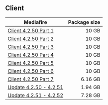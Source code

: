 ## Client

| Mediafire | Package size |
| ------------- | ------------:|
| [Client 4.2.50 Part 1](https://www.mediafire.com/file/742mse5itttsvzo) | 10 GB |
| [Client 4.2.50 Part 2](https://www.mediafire.com/file/0spq7dbdlookfnr) | 10 GB |
| [Client 4.2.50 Part 3](https://www.mediafire.com/file/i574g0otbgpuw70) | 10 GB |
| [Client 4.2.50 Part 4](https://www.mediafire.com/file/rq2uvsn0gmpb4q1) | 10 GB |
| [Client 4.2.50 Part 5](https://www.mediafire.com/file/47rjghyoxu4vizf) | 10 GB |
| [Client 4.2.50 Part 6](https://www.mediafire.com/file/tn6n9wuxlltk8jg) | 10 GB |
| [Client 4.2.50 Part 7](https://www.mediafire.com/file/t9mh6co4acnt1hj) | 6.16 GB |
| [Update 4.2.50 - 4.2.51](https://www.mediafire.com/file/cmfby400dps3f5l) | 1.94 GB |
| [Update 4.2.51 - 4.2.52](https://www.mediafire.com/file/7nwau9re02i1yvd) | 7.28 GB |
